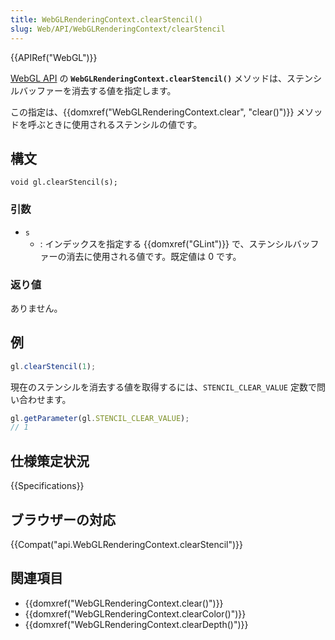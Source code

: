 ```yaml
---
title: WebGLRenderingContext.clearStencil()
slug: Web/API/WebGLRenderingContext/clearStencil
---
```


{{APIRef("WebGL")}}

[WebGL API](/ja/docs/Web/API/WebGL_API) の **`WebGLRenderingContext.clearStencil()`** メソッドは、ステンシルバッファーを消去する値を指定します。

この指定は、{{domxref("WebGLRenderingContext.clear", "clear()")}} メソッドを呼ぶときに使用されるステンシルの値です。

## 構文

```
void gl.clearStencil(s);
```

### 引数

- `s`
  - : インデックスを指定する {{domxref("GLint")}} で、ステンシルバッファーの消去に使用される値です。既定値は 0 です。

### 返り値

ありません。

## 例

```js
gl.clearStencil(1);
```

現在のステンシルを消去する値を取得するには、`STENCIL_CLEAR_VALUE` 定数で問い合わせます。

```js
gl.getParameter(gl.STENCIL_CLEAR_VALUE);
// 1
```

## 仕様策定状況

{{Specifications}}

## ブラウザーの対応

{{Compat("api.WebGLRenderingContext.clearStencil")}}

## 関連項目

- {{domxref("WebGLRenderingContext.clear()")}}
- {{domxref("WebGLRenderingContext.clearColor()")}}
- {{domxref("WebGLRenderingContext.clearDepth()")}}
